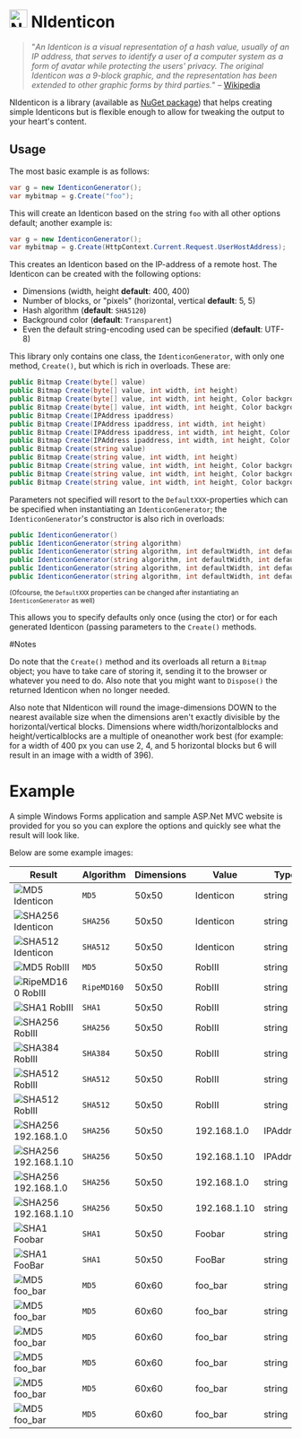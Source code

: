 <img src="http://riii.nl/nidenticonlogo" width="32" height="32" alt="NIdenticon Logo"> NIdenticon
==========

> "*An Identicon is a visual representation of a hash value, usually of an IP address, that serves to identify a user of a computer system as a form of avatar while protecting the users' privacy. The original Identicon was a 9-block graphic, and the representation has been extended to other graphic forms by third parties.*"
– [Wikipedia](http://en.wikipedia.org/wiki/Identicon)

NIdenticon is a library (available as [NuGet package](https://www.nuget.org/packages/NIdenticon)) that helps creating simple Identicons but is flexible enough to allow for tweaking the output to your heart's content.

## Usage

The most basic example is as follows:
```c#
var g = new IdenticonGenerator();
var mybitmap = g.Create("foo");
````

This will create an Identicon based on the string `foo` with all other options default; another example is:
```c#
var g = new IdenticonGenerator();
var mybitmap = g.Create(HttpContext.Current.Request.UserHostAddress);
````

This creates an Identicon based on the IP-address of a remote host. The Identicon can be created with the following options:

* Dimensions (width, height **default**: 400, 400)
* Number of blocks, or "pixels" (horizontal, vertical **default**: 5, 5)
* Hash algorithm (**default**: `SHA5120`)
* Background color (**default**: `Transparent`)
* Even the default string-encoding used can be specified (**default**: UTF-8)

This library only contains one class, the `IdenticonGenerator`, with only one method, `Create()`, but which is rich in overloads. These are:
```c#
public Bitmap Create(byte[] value)
public Bitmap Create(byte[] value, int width, int height)
public Bitmap Create(byte[] value, int width, int height, Color backgroundcolor)
public Bitmap Create(byte[] value, int width, int height, Color backgroundcolor, int blockshorizontal, int blocksvertical)
public Bitmap Create(IPAddress ipaddress)
public Bitmap Create(IPAddress ipaddress, int width, int height)
public Bitmap Create(IPAddress ipaddress, int width, int height, Color backgroundcolor)
public Bitmap Create(IPAddress ipaddress, int width, int height, Color backgroundcolor, int blockshorizontal, int blocksvertical)
public Bitmap Create(string value)
public Bitmap Create(string value, int width, int height)
public Bitmap Create(string value, int width, int height, Color backgroundcolor)
public Bitmap Create(string value, int width, int height, Color backgroundcolor, int blockshorizontal, int blocksvertical)
public Bitmap Create(string value, int width, int height, Color backgroundcolor, int blockshorizontal, int blocksvertical, Encoding encoding)
````

Parameters not specified will resort to the `DefaultXXX`-properties which can be specified when instantiating an `IdenticonGenerator`; the `IdenticonGenerator`'s constructor is also rich in overloads:
```c#
public IdenticonGenerator()
public IdenticonGenerator(string algorithm)
public IdenticonGenerator(string algorithm, int defaultWidth, int defaultHeight)
public IdenticonGenerator(string algorithm, int defaultWidth, int defaultHeight, Color defaultBackgroundColor)
public IdenticonGenerator(string algorithm, int defaultWidth, int defaultHeight, Color defaultBackgroundColor, int defaultBlocksHorizontal, int defaultBlocksVertical)
public IdenticonGenerator(string algorithm, int defaultWidth, int defaultHeight, Color defaultBackgroundColor, int defaultBlocksHorizontal, int defaultBlocksVertical, Encoding encoding)
````

<sub>(Ofcourse, the `DefaultXXX` properties can be changed after instantiating an `IdenticonGenerator` as well)</sub>

This allows you to specify defaults only once (using the ctor) or for each generated Identicon (passing parameters to the `Create()` methods.

#Notes

Do note that the `Create()` method and its overloads all return a `Bitmap` object; you have to take care of storing it, sending it to the browser or whatever you need to do. Also note that you might want to `Dispose()` the returned Identicon when no longer needed.

Also note that NIdenticon will round the image-dimensions DOWN to the nearest available size when the dimensions aren't exactly divisible by the horizontal/vertical blocks. Dimensions where width/horizontalblocks and height/verticalblocks are a multiple of oneanother work best (for example: for a width of 400 px you can use 2, 4, and 5 horizontal blocks but 6 will result in an image with a width of 396).

# Example

A simple Windows Forms application and sample ASP.Net MVC website is provided for you so you can explore the options and quickly see what the result will look like.

Below are some example images:


Result | Algorithm | Dimensions | Value | Type | Background | Blocks
--- | --- | --- | --- | --- | --- | ---
![MD5 Identicon](examples/MD5_Identicon.png) | `MD5` | 50x50 | Identicon | string | White | 5x5
![SHA256 Identicon](examples/SHA256_Identicon.png) | `SHA256` | 50x50 | Identicon | string | White | 5x5
![SHA512 Identicon](examples/SHA512_Identicon.png) | `SHA512` | 50x50 | Identicon | string | White | 5x5
![MD5 RobIII](examples/MD5_RobIII.png) | `MD5` | 50x50 | RobIII | string | White | 5x5
![RipeMD160 RobIII](examples/RIPEMD160_RobIII.png) | `RipeMD160` | 50x50 | RobIII | string | White | 5x5
![SHA1 RobIII](examples/SHA1_RobIII.png) | `SHA1` | 50x50 | RobIII | string | White | 5x5
![SHA256 RobIII](examples/SHA256_RobIII.png) | `SHA256` | 50x50 | RobIII | string | White | 5x5
![SHA384 RobIII](examples/SHA384_RobIII.png) | `SHA384` | 50x50 | RobIII | string | White | 5x5
![SHA512 RobIII](examples/SHA512_RobIII.png) | `SHA512` | 50x50 | RobIII | string | White | 5x5
![SHA512 RobIII](examples/SHA512_RobIII_t.png) | `SHA512` | 50x50 | RobIII | string | Transparent | 5x5
![SHA256 192.168.1.0](examples/SHA256_192.168.1.0_ipaddress.png) | `SHA256` | 50x50 | 192.168.1.0 | IPAddress | White | 5x5
![SHA256 192.168.1.10](examples/SHA256_192.168.1.10_ipaddress.png) | `SHA256` | 50x50 | 192.168.1.10 | IPAddress | White | 5x5
![SHA256 192.168.1.0](examples/SHA256_192.168.1.0_string.png) | `SHA256` | 50x50 | 192.168.1.0 | string | Black | 5x5
![SHA256 192.168.1.10](examples/SHA256_192.168.1.10_string.png) | `SHA256` | 50x50 | 192.168.1.10 | string | Black | 5x5
![SHA1 Foobar](examples/SHA1_Foobar_l.png) | `SHA1` | 50x50 | Foobar | string | Transparent | 5x5
![SHA1 FooBar](examples/SHA1_FooBar_u.png) | `SHA1` | 50x50 | FooBar | string | Transparent | 5x5
![MD5 foo_bar](examples/MD5_foo_bar_3.png) | `MD5` | 60x60 | foo_bar | string | Transparent | 3x3
![MD5 foo_bar](examples/MD5_foo_bar_4.png) | `MD5` | 60x60 | foo_bar | string | Transparent | 4x4
![MD5 foo_bar](examples/MD5_foo_bar_6.png) | `MD5` | 60x60 | foo_bar | string | Transparent | 6x6
![MD5 foo_bar](examples/MD5_foo_bar_12.png) | `MD5` | 60x60 | foo_bar | string | Transparent | 12x12
![MD5 foo_bar](examples/MD5_foo_bar_3_6.png) | `MD5` | 60x60 | foo_bar | string | Transparent | 3x6
![MD5 foo_bar](examples/MD5_foo_bar_6_3.png) | `MD5` | 60x60 | foo_bar | string | Transparent | 6x3
